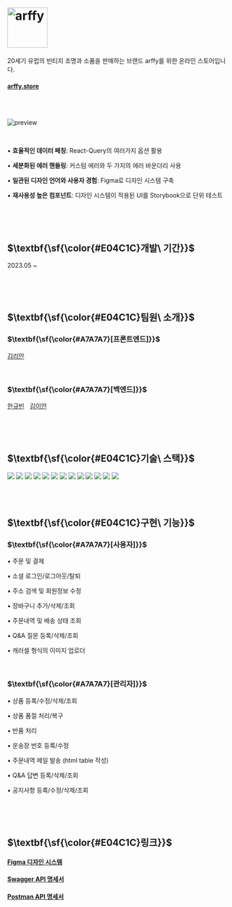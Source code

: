 # <img src="https://github.com/lianKim/arffy-client/assets/97217822/f8af3b48-2282-4080-82d2-83ee2bb19a21" alt="arffy" width="92px">

20세기 유럽의 빈티지 조명과 소품을 판매하는 브랜드 arffy를 위한 온라인 스토어입니다. 

#### [arffy.store](https://arffy.store)

</br>

</br>

![preview](https://github.com/lianKim/arffy-client/assets/97217822/a67e4669-0d45-47fa-a882-a4fbc88cebcd)

</br>

▪️ **효율적인 데이터 페칭**: React-Query의 여러가지 옵션 활용

▪️ **세분화된 에러 핸들링**: 커스텀 에러와 두 가지의 에러 바운더리 사용

▪️ **일관된 디자인 언어와 사용자 경험**: Figma로 디자인 시스템 구축

▪️ **재사용성 높은 컴포넌트**: 디자인 시스템이 적용된 UI를 Storybook으로 단위 테스트

</br>

</br>

</br>

<h2>$\textbf{\sf{\color{#E04C1C}개발\ 기간}}$</h2>

2023.05 ~ 

</br>

</br>

</br>

<h2>$\textbf{\sf{\color{#E04C1C}팀원\ 소개}}$</h2>

<h3>$\textbf{\sf{\color{#A7A7A7}[프론트엔드]}}$</h3>

[김리안](https://github.com/lianKim)

</br>
  
<h3>$\textbf{\sf{\color{#A7A7A7}[백엔드]}}$</h3>

[한규빈](https://github.com/rbsks)ㅤ[김이안](https://github.com/kormeian)

</br>

</br>

</br>

<h2>$\textbf{\sf{\color{#E04C1C}기술\ 스택}}$</h2>

<div>
  <img src="https://img.shields.io/badge/Typescript-3178C6?&style=flat-square&logo=typescript&logoColor=white">
  <img src="https://img.shields.io/badge/React-61DAFB?&style=flat-square&logo=react&logoColor=white">
  <img src="https://img.shields.io/badge/React Query-FF4154?&style=flat-square&logo=reactquery&logoColor=white">
  <img src="https://img.shields.io/badge/Jotai-lightgrey?&style=flat-square&logo=jotai&logoColor=white">
  <img src="https://img.shields.io/badge/Styled Component-DB7093?&style=flat-square&logo=styledcomponents&logoColor=white">
  <img src="https://img.shields.io/badge/Storybook-FF4785?&style=flat-square&logo=storybook&logoColor=white">
  <img src="https://img.shields.io/badge/Jest-C21325?&style=flat-square&logo=jest&logoColor=white">
  <img src="https://img.shields.io/badge/Figma-F24E1E?&style=flat-square&logo=figma&logoColor=white">
  <img src="https://img.shields.io/badge/Amazon EC2-FF9900?&style=flat-square&logo=amazonec2&logoColor=white">
  <img src="https://img.shields.io/badge/Github Actions-2088FF?&style=flat-square&logo=githubactions&logoColor=white">
  <img src="https://img.shields.io/badge/Postman-FF6C37?&style=flat-square&logo=postman&logoColor=white">
  <img src="https://img.shields.io/badge/Swagger-85EA2D?style=flat-sqaure&logo=swagger&logoColor=white">
  <img src="https://img.shields.io/badge/Slack-4A154B?&style=flat-square&logo=slack&logoColor=white">
</div>

</br>

</br>

</br>

<h2>$\textbf{\sf{\color{#E04C1C}구현\ 기능}}$</h2>

<h3>$\textbf{\sf{\color{#A7A7A7}[사용자]}}$</h3>

▪️ 주문 및 결제

▪️ 소셜 로그인/로그아웃/탈퇴

▪️ 주소 검색 및 회원정보 수정

▪️ 장바구니 추가/삭제/조회

▪️ 주문내역 및 배송 상태 조회

▪️ Q&A 질문 등록/삭제/조회

▪️ 캐러셀 형식의 이미지 업로더

</br>

<h3>$\textbf{\sf{\color{#A7A7A7}[관리자]}}$</h3>

▪️ 상품 등록/수정/삭제/조회

▪️ 상품 품절 처리/복구

▪️ 반품 처리

▪️ 운송장 번호 등록/수정

▪️ 주문내역 메일 발송 (html table 작성)

▪️ Q&A 답변 등록/삭제/조회

▪️ 공지사항 등록/수정/삭제/조회

</br>

</br>

</br>

<h2>$\textbf{\sf{\color{#E04C1C}링크}}$</h2>

#### [Figma 디자인 시스템](https://www.figma.com/file/AUkFFhRZln5S5PYp9zgvXz/Gokkan-UI?node-id=0%3A1&t=JhSvLc7xt2WzzCmV-1)
#### [Swagger API 명세서](https://api.arffy.store/swagger-ui/index.html#/)
#### [Postman API 명세서](https://winter-shadow-67431.postman.co/workspace/arffy~9c452189-ddd1-419e-b241-e309e4fd56bd/collection/14010261-0a8230ad-8fdc-448e-8adb-9424464c3c1b)

